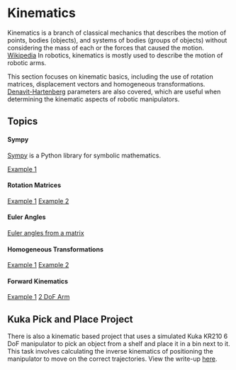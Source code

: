 # Kinematics

Kinematics is a branch of classical mechanics that describes the motion of points, bodies (objects), and systems of bodies (groups of objects) without considering the mass of each or the forces that caused the motion. [Wikipedia](https://en.wikipedia.org/wiki/Kinematics) In robotics, kinematics is mostly used to describe the motion of robotic arms.

This section focuses on kinematic basics, including the use of rotation matrices, displacement vectors and homogeneous transformations. [Denavit-Hartenberg](https://en.wikipedia.org/wiki/Denavit%E2%80%93Hartenberg_parameters) parameters are also covered, which are useful when determining the kinematic aspects of robotic manipulators.

## Topics

#### Sympy

[Sympy](http://www.sympy.org/en/index.html) is a Python library for symbolic mathematics.

[Example 1](../master/projects/kinematics/sympy_test.py)

#### Rotation Matrices

[Example 1](../master/projects/kinematics/rotation_1.py)
[Example 2](../master/projects/kinematics/rotation_2.py)

#### Euler Angles

[Euler angles from a matrix](../master/projects/kinematics/euler_angles_from_matrix.py)

#### Homogeneous Transformations

[Example 1](../master/projects/kinematics/homogeneous_transformation_1.py)
[Example 2](../master/projects/kinematics/homogeneous_transformation_2.py)

#### Forward Kinematics

[Example 1](../master/projects/kinematics/forward_kinematics.py)
[2 DoF Arm](../master/projects/kinematics/dof_2_arm_config.py)

## Kuka Pick and Place Project

There is also a kinematic based project that uses a simulated Kuka KR210 6 DoF manipulator to pick an object from a shelf and place it in a bin next to it. This task involves calculating the inverse kinematics of positioning the manipulator to move on the correct trajectories. View the write-up [here](../master/projects/kinematics/Kuka_Pick_and_Place.md).
